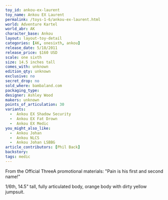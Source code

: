 ```yaml
---
toy_id: ankou-ex-laurent
toy_name: Ankou EX Laurent
permalink: /toys-1-6/ankou-ex-laurent.html
world: Adventure Kartel
world_abr: AK
character_base: Ankou
layout: layout-toy-detail
categories: [AK, onesixth, ankou]
release_date: 5/18/2011
release_price: $160 USD
scale: one sixth
size: 14.5 inches tall
comes_with: unknown
edition_qty: unknown
exclusive: no
secret_drop: no
sold_where: bambaland.com
packaging_type: 
designer: Ashley Wood
makers: unknown
points_of_articulation: 30
variants: 
  -  Ankou EX Shadow Security
  -  Ankou EX Fat Drown
  -  Ankou EX Medic
you_might_also_like:
  -  Ankou Johan
  -  Ankou NLCS
  -  Ankou Johan LSBBG
article_contributors: [Phil Back]
backstory:
tags: medic
---
```

From the Official ThreeA promotional materials:
"Pain is his first and second name!"

1/6th, 14.5" tall, fully articulated body, orange body with dirty yellow jumpsuit.